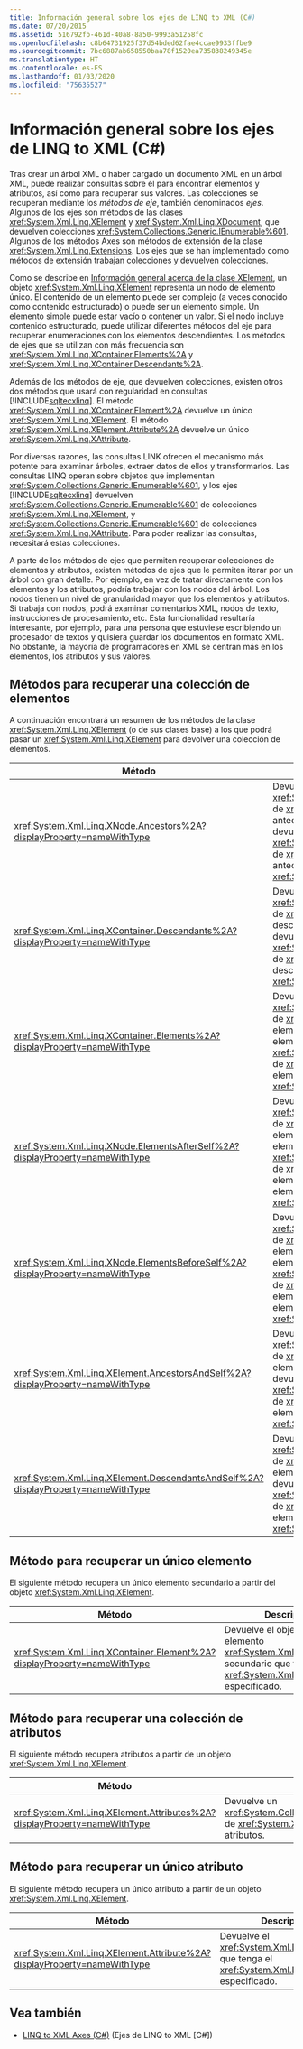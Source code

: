 ```yaml
---
title: Información general sobre los ejes de LINQ to XML (C#)
ms.date: 07/20/2015
ms.assetid: 516792fb-461d-40a8-8a50-9993a51258fc
ms.openlocfilehash: c8b64731925f37d54bded62fae4ccae9933ffbe9
ms.sourcegitcommit: 7bc6887ab658550baa78f1520ea735838249345e
ms.translationtype: HT
ms.contentlocale: es-ES
ms.lasthandoff: 01/03/2020
ms.locfileid: "75635527"
---
```

# <a name="linq-to-xml-axes-overview-c"></a>Información general sobre los ejes de LINQ to XML (C#)
Tras crear un árbol XML o haber cargado un documento XML en un árbol XML, puede realizar consultas sobre él para encontrar elementos y atributos, así como para recuperar sus valores. Las colecciones se recuperan mediante los *métodos de eje*, también denominados *ejes*. Algunos de los ejes son métodos de las clases <xref:System.Xml.Linq.XElement> y <xref:System.Xml.Linq.XDocument>, que devuelven colecciones <xref:System.Collections.Generic.IEnumerable%601>. Algunos de los métodos Axes son métodos de extensión de la clase <xref:System.Xml.Linq.Extensions>. Los ejes que se han implementado como métodos de extensión trabajan colecciones y devuelven colecciones.  
  
 Como se describe en [Información general acerca de la clase XElement](./xelement-class-overview.md), un objeto <xref:System.Xml.Linq.XElement> representa un nodo de elemento único. El contenido de un elemento puede ser complejo (a veces conocido como contenido estructurado) o puede ser un elemento simple. Un elemento simple puede estar vacío o contener un valor. Si el nodo incluye contenido estructurado, puede utilizar diferentes métodos del eje para recuperar enumeraciones con los elementos descendientes. Los métodos de ejes que se utilizan con más frecuencia son <xref:System.Xml.Linq.XContainer.Elements%2A> y <xref:System.Xml.Linq.XContainer.Descendants%2A>.  
  
 Además de los métodos de eje, que devuelven colecciones, existen otros dos métodos que usará con regularidad en consultas [!INCLUDE[sqltecxlinq](~/includes/sqltecxlinq-md.md)]. El método <xref:System.Xml.Linq.XContainer.Element%2A> devuelve un único <xref:System.Xml.Linq.XElement>. El método <xref:System.Xml.Linq.XElement.Attribute%2A> devuelve un único <xref:System.Xml.Linq.XAttribute>.  
  
 Por diversas razones, las consultas LINK ofrecen el mecanismo más potente para examinar árboles, extraer datos de ellos y transformarlos. Las consultas LINQ operan sobre objetos que implementan <xref:System.Collections.Generic.IEnumerable%601>, y los ejes [!INCLUDE[sqltecxlinq](~/includes/sqltecxlinq-md.md)] devuelven <xref:System.Collections.Generic.IEnumerable%601> de colecciones <xref:System.Xml.Linq.XElement>, y <xref:System.Collections.Generic.IEnumerable%601> de colecciones <xref:System.Xml.Linq.XAttribute>. Para poder realizar las consultas, necesitará estas colecciones.  
  
 A parte de los métodos de ejes que permiten recuperar colecciones de elementos y atributos, existen métodos de ejes que le permiten iterar por un árbol con gran detalle. Por ejemplo, en vez de tratar directamente con los elementos y los atributos, podría trabajar con los nodos del árbol. Los nodos tienen un nivel de granularidad mayor que los elementos y atributos. Si trabaja con nodos, podrá examinar comentarios XML, nodos de texto, instrucciones de procesamiento, etc. Esta funcionalidad resultaría interesante, por ejemplo, para una persona que estuviese escribiendo un procesador de textos y quisiera guardar los documentos en formato XML. No obstante, la mayoría de programadores en XML se centran más en los elementos, los atributos y sus valores.  
  
## <a name="methods-for-retrieving-a-collection-of-elements"></a>Métodos para recuperar una colección de elementos  
 A continuación encontrará un resumen de los métodos de la clase <xref:System.Xml.Linq.XElement> (o de sus clases base) a los que podrá pasar un <xref:System.Xml.Linq.XElement> para devolver una colección de elementos.  
  
|Método|Descripción|  
|------------|-----------------|  
|<xref:System.Xml.Linq.XNode.Ancestors%2A?displayProperty=nameWithType>|Devuelve un <xref:System.Collections.Generic.IEnumerable%601> de <xref:System.Xml.Linq.XElement> de los antecesores de este elemento. Una sobrecarga devuelve un <xref:System.Collections.Generic.IEnumerable%601> de <xref:System.Xml.Linq.XElement> de los antecesores que tengan el <xref:System.Xml.Linq.XName> especificado.|  
|<xref:System.Xml.Linq.XContainer.Descendants%2A?displayProperty=nameWithType>|Devuelve un <xref:System.Collections.Generic.IEnumerable%601> de <xref:System.Xml.Linq.XElement> de los descendientes de este elemento. Una sobrecarga devuelve un <xref:System.Collections.Generic.IEnumerable%601> de <xref:System.Xml.Linq.XElement> de los descendientes que tengan el <xref:System.Xml.Linq.XName> especificado.|  
|<xref:System.Xml.Linq.XContainer.Elements%2A?displayProperty=nameWithType>|Devuelve un <xref:System.Collections.Generic.IEnumerable%601> de <xref:System.Xml.Linq.XElement> de los elementos secundarios dependientes de este elemento. Una sobrecarga devuelve un <xref:System.Collections.Generic.IEnumerable%601> de <xref:System.Xml.Linq.XElement> de los elementos secundarios que tengan el <xref:System.Xml.Linq.XName> especificado.|  
|<xref:System.Xml.Linq.XNode.ElementsAfterSelf%2A?displayProperty=nameWithType>|Devuelve un <xref:System.Collections.Generic.IEnumerable%601> de <xref:System.Xml.Linq.XElement> de los elementos que se encuentran después de este elemento. Una sobrecarga devuelve un <xref:System.Collections.Generic.IEnumerable%601> de <xref:System.Xml.Linq.XElement> de los elementos que se encuentren después de este elemento y que tengan el <xref:System.Xml.Linq.XName> especificado.|  
|<xref:System.Xml.Linq.XNode.ElementsBeforeSelf%2A?displayProperty=nameWithType>|Devuelve un <xref:System.Collections.Generic.IEnumerable%601> de <xref:System.Xml.Linq.XElement> de los elementos que se encuentran antes que este elemento. Una sobrecarga devuelve un <xref:System.Collections.Generic.IEnumerable%601> de <xref:System.Xml.Linq.XElement> de los elementos que se encuentren antes que este elemento y que tengan el <xref:System.Xml.Linq.XName> especificado.|  
|<xref:System.Xml.Linq.XElement.AncestorsAndSelf%2A?displayProperty=nameWithType>|Devuelve un <xref:System.Collections.Generic.IEnumerable%601> de <xref:System.Xml.Linq.XElement> de este elemento y de sus antecesores. Una sobrecarga devuelve un <xref:System.Collections.Generic.IEnumerable%601> de <xref:System.Xml.Linq.XElement> de los elementos que tengan el <xref:System.Xml.Linq.XName> especificado.|  
|<xref:System.Xml.Linq.XElement.DescendantsAndSelf%2A?displayProperty=nameWithType>|Devuelve un <xref:System.Collections.Generic.IEnumerable%601> de <xref:System.Xml.Linq.XElement> de este elemento y de sus descendientes. Una sobrecarga devuelve un <xref:System.Collections.Generic.IEnumerable%601> de <xref:System.Xml.Linq.XElement> de los elementos que tengan el <xref:System.Xml.Linq.XName> especificado.|  
  
## <a name="method-for-retrieving-a-single-element"></a>Método para recuperar un único elemento  
 El siguiente método recupera un único elemento secundario a partir del objeto <xref:System.Xml.Linq.XElement>.  
  
|Método|Descripción|  
|------------|-----------------|  
|<xref:System.Xml.Linq.XContainer.Element%2A?displayProperty=nameWithType>|Devuelve el objeto del primer elemento <xref:System.Xml.Linq.XElement> secundario que tenga el <xref:System.Xml.Linq.XName> especificado.|  
  
## <a name="method-for-retrieving-a-collection-of-attributes"></a>Método para recuperar una colección de atributos  
 El siguiente método recupera atributos a partir de un objeto <xref:System.Xml.Linq.XElement>.  
  
|Método|Descripción|  
|------------|-----------------|  
|<xref:System.Xml.Linq.XElement.Attributes%2A?displayProperty=nameWithType>|Devuelve un <xref:System.Collections.Generic.IEnumerable%601> de <xref:System.Xml.Linq.XAttribute> de todos los atributos.|  
  
## <a name="method-for-retrieving-a-single-attribute"></a>Método para recuperar un único atributo  
 El siguiente método recupera un único atributo a partir de un objeto <xref:System.Xml.Linq.XElement>.  
  
|Método|Descripción|  
|------------|-----------------|  
|<xref:System.Xml.Linq.XElement.Attribute%2A?displayProperty=nameWithType>|Devuelve el <xref:System.Xml.Linq.XAttribute> que tenga el <xref:System.Xml.Linq.XName> especificado.|  
  
## <a name="see-also"></a>Vea también

- [LINQ to XML Axes (C#)](linq-to-xml-axes-overview.md) (Ejes de LINQ to XML [C#])
